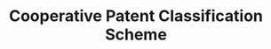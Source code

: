 ---
layout: default
authors: collaboration between EPO and USPTO
description: CPC is the outcome of an ambitious harmonization effort to bring the
  best practices from the EPO and USPTO together. In fact, most U.S. patent documents
  are already classified in ECLA. The conversion from ECLA to CPC at the EPO will
  ensure IPC compliance and eliminate the need for the EPO to classify U.S. patent
  documents. At the USPTO, the conversion will provide an up-to date classification
  system that is internationally compatible.
documentation: https://www.cooperativepatentclassification.org/cpcSchemeAndDefinitions
last_edit: Thu, 02 Dec 2021 11:52:57 GMT
location: https://www.cooperativepatentclassification.org/about
related_projects: {}
shortname: cooperative_patent_classification
title: Cooperative Patent Classification Scheme
uuid: 3aa314f5-20eb-4e21-96e8-d1f28e8dd51c
---